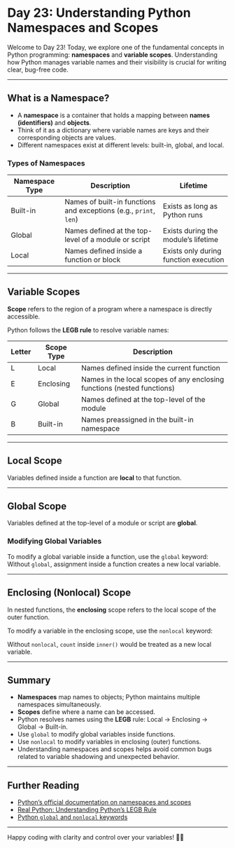 # Day 23: Understanding Python Namespaces and Scopes

Welcome to Day 23! Today, we explore one of the fundamental concepts in Python programming: **namespaces** and **variable scopes**. Understanding how Python manages variable names and their visibility is crucial for writing clear, bug-free code.

---

## What is a Namespace?

- A **namespace** is a container that holds a mapping between **names (identifiers)** and **objects**.
- Think of it as a dictionary where variable names are keys and their corresponding objects are values.
- Different namespaces exist at different levels: built-in, global, and local.

### Types of Namespaces

| Namespace Type | Description                          | Lifetime                      |
|----------------|----------------------------------|-------------------------------|
| Built-in       | Names of built-in functions and exceptions (e.g., `print`, `len`) | Exists as long as Python runs |
| Global         | Names defined at the top-level of a module or script | Exists during the module’s lifetime |
| Local          | Names defined inside a function or block | Exists only during function execution |

---

## Variable Scopes

**Scope** refers to the region of a program where a namespace is directly accessible.

Python follows the **LEGB rule** to resolve variable names:

| Letter | Scope Type       | Description                          |
|--------|------------------|------------------------------------|
| L      | Local            | Names defined inside the current function |
| E      | Enclosing        | Names in the local scopes of any enclosing functions (nested functions) |
| G      | Global           | Names defined at the top-level of the module |
| B      | Built-in         | Names preassigned in the built-in namespace |

---

## Local Scope

Variables defined inside a function are **local** to that function.

---

## Global Scope

Variables defined at the top-level of a module or script are **global**.


### Modifying Global Variables

To modify a global variable inside a function, use the `global` keyword:
Without `global`, assignment inside a function creates a new local variable.

---

## Enclosing (Nonlocal) Scope

In nested functions, the **enclosing** scope refers to the local scope of the outer function.

To modify a variable in the enclosing scope, use the `nonlocal` keyword:

Without `nonlocal`, `count` inside `inner()` would be treated as a new local variable.

---

## Summary

- **Namespaces** map names to objects; Python maintains multiple namespaces simultaneously.
- **Scopes** define where a name can be accessed.
- Python resolves names using the **LEGB** rule: Local → Enclosing → Global → Built-in.
- Use `global` to modify global variables inside functions.
- Use `nonlocal` to modify variables in enclosing (outer) functions.
- Understanding namespaces and scopes helps avoid common bugs related to variable shadowing and unexpected behavior.

---

## Further Reading

- [Python’s official documentation on namespaces and scopes](https://docs.python.org/3/tutorial/classes.html#python-scopes-and-namespaces)
- [Real Python: Understanding Python’s LEGB Rule](https://realpython.com/python-scope-legb-rule/)
- [Python `global` and `nonlocal` keywords](https://docs.python.org/3/reference/simple_stmts.html#the-global-statement)

---

Happy coding with clarity and control over your variables! 🧠🐍
